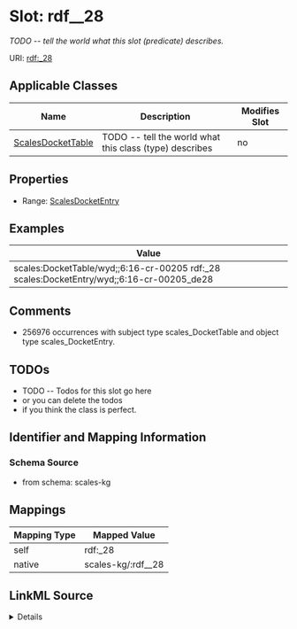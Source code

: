 

# Slot: rdf__28


_TODO -- tell the world what this slot (predicate) describes._





URI: [rdf:_28](http://www.w3.org/1999/02/22-rdf-syntax-ns#_28)



<!-- no inheritance hierarchy -->





## Applicable Classes

| Name | Description | Modifies Slot |
| --- | --- | --- |
| [ScalesDocketTable](../classes/ScalesDocketTable.md) | TODO -- tell the world what this class (type) describes |  no  |







## Properties

* Range: [ScalesDocketEntry](../classes/ScalesDocketEntry.md)






## Examples

| Value |
| --- |
| scales:DocketTable/wyd;;6:16-cr-00205 rdf:_28 scales:DocketEntry/wyd;;6:16-cr-00205_de28 |

## Comments

* 256976 occurrences with subject type scales_DocketTable and object type scales_DocketEntry.

## TODOs

* TODO -- Todos for this slot go here
* or you can delete the todos
* if you think the class is perfect.

## Identifier and Mapping Information







### Schema Source


* from schema: scales-kg




## Mappings

| Mapping Type | Mapped Value |
| ---  | ---  |
| self | rdf:_28 |
| native | scales-kg/:rdf__28 |




## LinkML Source

<details>
```yaml
name: rdf__28
description: TODO -- tell the world what this slot (predicate) describes.
todos:
- TODO -- Todos for this slot go here
- or you can delete the todos
- if you think the class is perfect.
comments:
- 256976 occurrences with subject type scales_DocketTable and object type scales_DocketEntry.
examples:
- value: scales:DocketTable/wyd;;6:16-cr-00205 rdf:_28 scales:DocketEntry/wyd;;6:16-cr-00205_de28
from_schema: scales-kg
rank: 1000
slot_uri: rdf:_28
alias: rdf__28
domain_of:
- scales_DocketTable
range: scales_DocketEntry

```
</details>